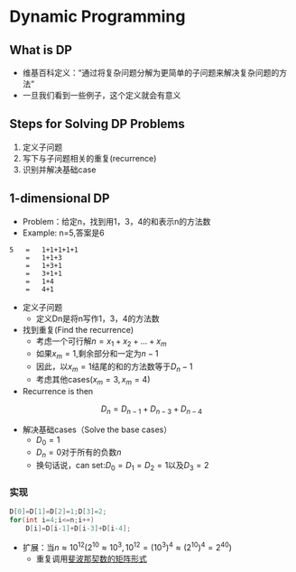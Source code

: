 # Dynamic Programming

## What is DP

+ 维基百科定义：“通过将复杂问题分解为更简单的子问题来解决复杂问题的方法”
+ 一旦我们看到一些例子，这个定义就会有意义

## Steps for Solving DP Problems

1. 定义子问题
2. 写下与子问题相关的重复(recurrence)
3. 识别并解决基础case

## 1-dimensional DP

+ Problem：给定n，找到用1，3，4的和表示n的方法数
+ Example: n=5,答案是6

```
5	=	1+1+1+1+1
	=	1+1+3
	=	1+3+1
	=	3+1+1
	=	1+4
	=	4+1
```

+ 定义子问题
  + 定义Dn是将n写作1，3，4的方法数
+ 找到重复(Find the recurrence)
  + 考虑一个可行解$n=x_1+x_2+...+x_m$
  + 如果$x_m=1$,剩余部分和一定为$n-1$
  + 因此，以$x_m=1$结尾的和的方法数等于$D_n-1$
  + 考虑其他cases($x_m=3,x_m=4$)
+ Recurrence is then

$$
D_n=D_{n-1}+D_{n-3}+D_{n-4}
$$

+ 解决基础cases（Solve the base cases）
  + $D_0=1$
  + $D_n=0$对于所有的负数$n$
  + 换句话说，can set:$D_0=D_1=D_2=1$以及$D_3=2$

### 实现

```c++
D[0]=D[1]=D[2]=1;D[3]=2;
for(int i=4;i<=n;i++) 
    D[i]=D[i-1]+D[i-3]+D[i-4];
```

+ 扩展：当$n\approx10^{12}$($2^{10}\approx10^3,10^{12}=(10^{3})^{4}\approx(2^{10})^4=2^{40}$)
  + 重复调用[斐波那契数的矩阵形式](https://github.com/Qasak/all-about-stanford-cs-97si/blob/master/mathematics/README.md)

